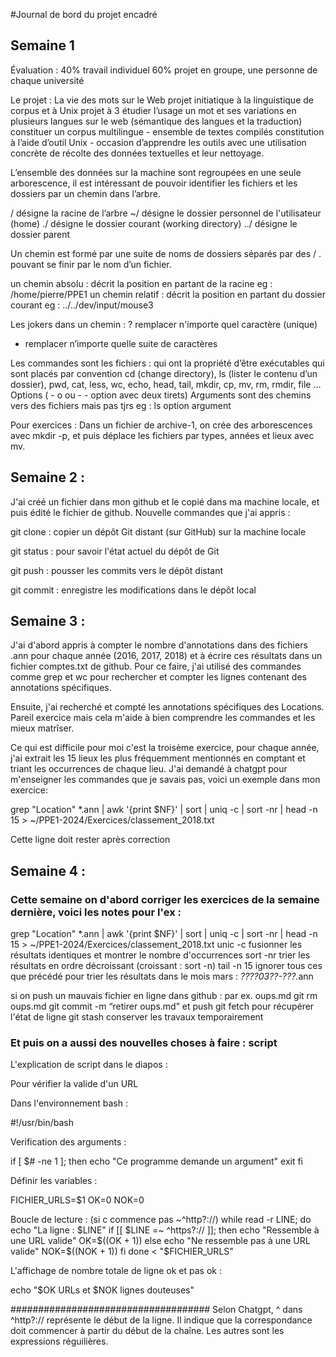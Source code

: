 #Journal de bord du projet encadré
## Semaine 1
Évaluation : 
40% travail individuel
60% projet en groupe, une personne de chaque université

Le projet : La vie des mots sur le Web
projet initiatique à la linguistique de corpus et à Unix
projet à 3
étudier l’usage un mot et ses variations en plusieurs langues sur le web (sémantique des langues et la traduction)
constituer un corpus multilingue - ensemble de textes compilés
constitution à l’aide d’outil Unix - occasion d’apprendre les outils avec une utilisation concrète de récolte des données textuelles et leur nettoyage.

L’ensemble des données sur la machine sont regroupées en une seule arborescence, il est intéressant de pouvoir identifier les fichiers et les dossiers par un chemin dans l’arbre.

/ désigne la racine de l’arbre
~/ désigne le dossier personnel de l'utilisateur (home)
./ désigne le dossier courant (working directory)
../ désigne le dossier parent

Un chemin est formé par une suite de noms de dossiers séparés par des / . pouvant se finir par le nom d’un fichier.

un chemin absolu : décrit la position en partant de la racine
eg : /home/pierre/PPE1
un chemin relatif : décrit la position en partant du dossier courant
eg : ../../dev/input/mouse3

Les jokers
dans un chemin : 
? remplacer n'importe quel caractère (unique) 
* remplacer n’importe quelle suite de caractères

Les commandes sont les fichiers : 
qui ont la propriété d’être exécutables
qui sont placés par convention
cd (change directory), ls (lister le contenu d’un dossier), pwd, cat, less, wc, echo, head, tail, mkdir, cp, mv, rm, rmdir, file …
Options ( - o ou - - option avec deux tirets)
Arguments sont des chemins vers des fichiers mais pas tjrs
eg : ls option argument

Pour exercices : 
Dans un fichier de archive-1, on crée des arborescences avec mkdir -p, et puis déplace les fichiers par types, années et lieux avec mv.

## Semaine 2 : 
J'ai créé un fichier dans mon github et le copié dans ma machine locale, et puis édité le fichier de github.
Nouvelle commandes que j'ai appris : 

git clone : copier un dépôt Git distant (sur GitHub) sur la machine locale

git status : pour savoir l'état actuel du dépôt de Git

git push : pousser les commits vers le dépôt distant

git commit : enregistre les modifications dans le dépôt local

## Semaine 3 : 

J'ai d'abord appris à compter le nombre d'annotations dans des fichiers .ann pour chaque année (2016, 2017, 2018) et à écrire ces résultats dans un fichier comptes.txt de github. Pour ce faire, j'ai utilisé des commandes comme grep et wc pour rechercher et compter les lignes contenant des annotations spécifiques.

Ensuite, j'ai recherché et compté les annotations spécifiques des Locations. Pareil exercice mais cela m'aide à bien comprendre les commandes et les mieux matrîser.

Ce qui est difficile pour moi c'est la troisème exercice, pour chaque année, j'ai extrait les 15 lieux les plus fréquemment mentionnés en comptant et triant les occurrences de chaque lieu. J'ai demandé à chatgpt pour m'enseigner les commandes que je savais pas, voici un exemple dans mon exercice: 

grep "Location" *.ann | awk '{print $NF}' | sort | uniq -c | sort -nr | head -n 15 > ~/PPE1-2024/Exercices/classement_2018.txt


Cette ligne doit rester après correction 

## Semaine 4 :

### Cette semaine on d'abord corriger les exercices de la semaine dernière, voici les notes pour l'ex : 

grep "Location" *.ann | awk '{print $NF}' | sort | uniq -c | sort -nr | head -n 15 > ~/PPE1-2024/Exercices/classement_2018.txt
unic -c fusionner les résultats identiques et montrer le nombre d'occurrences
sort -nr trier les résultats en ordre décroissant (croissant : sort -n)
tail -n 15 ignorer tous ces que précédé
pour trier les résultats dans le mois mars : *????_03_??-???*.ann

si on push un mauvais fichier en ligne dans github : par ex. oups.md
git rm oups.md
git commit -m “retirer oups.md” et push
git fetch pour récupérer l'état de ligne 
git stash conserver les travaux temporairement 

### Et puis on a aussi des nouvelles choses à faire : script

L'explication de script dans le diapos : 

Pour vérifier la valide d'un URL

Dans l'environnement bash : 

#!/usr/bin/bash

Verification des arguments :

if [ $# -ne 1 ]; then
    echo "Ce programme demande un argument"
    exit
fi

Définir les variables : 

FICHIER_URLS=$1
OK=0
NOK=0

Boucle de lecture : 
(si c commence pas ~^http?://)
while read -r LINE; do
    echo "La ligne : $LINE"
    if [[ $LINE =~ ^https?:// ]]; then
        echo "Ressemble à une URL valide"
        OK=$((OK + 1))
    else
        echo "Ne ressemble pas à une URL valide"
        NOK=$((NOK + 1))
    fi
done < "$FICHIER_URLS"

L'affichage de nombre totale de ligne ok et pas ok : 

echo "$OK URLs et $NOK lignes douteuses"

####################################
Selon Chatgpt, ^ dans ^http?:// représente le début de la ligne. Il indique que la correspondance doit commencer à partir du début de la chaîne. Les autres sont les expressions réguilières.